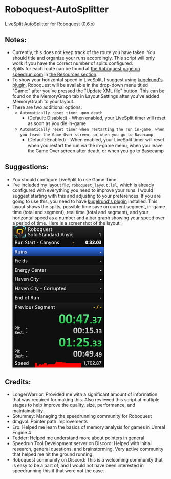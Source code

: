 # Roboquest-AutoSplitter
LiveSplit AutoSplitter for Roboquest (0.6.x)

## Notes:
- Currently, this does not keep track of the route you have taken. You should title and organize your runs accordingly. This script will only work if you have the correct number of splits configured.
- Splits for each route can be found at [the Roboquest page on speedrun.com](https://www.speedrun.com/roboquest) in [the Resources section](https://www.speedrun.com/roboquest/resources).
- To show your horizontal speed in LiveSplit, I suggest using [kugelrund's plugin](https://github.com/kugelrund/LiveSplit.MemoryGraph). Roboquest will be available in the drop-down menu titled "Game:" after you've pressed the "Update XML file" button. This can be found on the MemoryGraph tab in Layout Settings after you've added MemoryGraph to your layout.
- There are two additional options:
  - `Automatically reset timer upon death`
    - (Default: Disabled) - When enabled, your LiveSplit timer will reset as soon as you die in-game
  - `Automatically reset timer when restarting the run in-game, when you leave the Game Over screen, or when you go to Basecamp`
    - (Default: Enabled) - When enabled, your LiveSplit timer will reset when you restart the run via the in-game menu, when you leave the Game Over screen after death, or when you go to Basecamp

## Suggestions:
- You should configure LiveSplit to use Game Time.
- I've included my layout file, `roboquest_layout.lsl`, which is already configured with everything you need to improve your runs. I would suggest starting with this and adjusting to your preferences. If you are going to use this, you need to have [kugelrund's plugin](https://github.com/kugelrund/LiveSplit.MemoryGraph) installed. This layout shows the splits, possible time save on current segment, in-game time (total and segment), real time (total and segment), and your horizontal speed as a number and a bar graph showing your speed over a period of time. Here is a screenshot of the layout:
![Roboquest Layout](/roboquest_livesplit.png)

## Credits:
- LongerWarrior: Provided me with a significant amount of information that was required for making this. Also reviewed this script at multiple stages to help improve the quality, size, performance, and maintainability
- Sotumney: Managing the speedrunning community for Roboquest
- dmgvol: Pointer path improvements
- Ero: Helped me learn the basics of memory analysis for games in Unreal Engine 4
- Tedder: Helped me understand more about pointers in general
- Speedrun Tool Development server on Discord: Helped with initial research, general questions, and brainstorming. Very active community that helped me hit the ground running.
- Roboquest community on Discord: This is a welcoming community that is easy to be a part of, and I would not have been interested in speedrunning this if that were not the case.